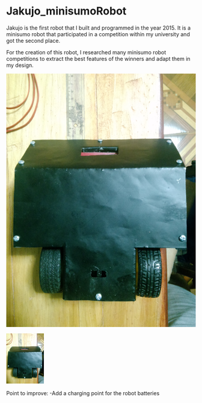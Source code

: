 # Jakujo_minisumoRobot
Jakujo is the first robot that I built and programmed in the year 2015. It is a minisumo robot that participated in a competition within my university and got the second place.

For the creation of this robot, I researched many minisumo robot competitions to extract the best features of the winners and adapt them in my design.  

![Alt Robot](/Images/20151202_010722.jpg)

<img title="a title" alt="Alt text" src="/Images/20151202_010722.jpg" style="width:100px;">

Point to improve: 
  -Add a charging point for the robot batteries

